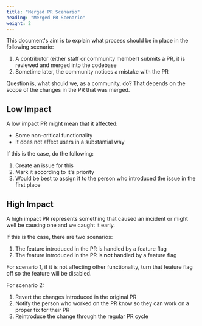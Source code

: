 ```yaml
---
title: "Merged PR Scenario"
heading: "Merged PR Scenario"
weight: 2
---
```


This document's aim is to explain what process should be in place in the following scenario:

1. A contributor (either staff or community member) submits a PR, it is reviewed and merged into the codebase
2. Sometime later, the community notices a mistake with the PR

Question is, what should we, as a community, do? That depends on the scope of the changes in the PR that was merged.

## Low Impact
A low impact PR might mean that it affected:
- Some non-critical functionality
- It does not affect users in a substantial way 

If this is the case, do the following:

1. Create an issue for this
2. Mark it according to it's priority
3. Would be best to assign it to the person who introduced the issue in the first place

## High Impact
A high impact PR represents something that caused an incident or might well be causing one and we caught it early.

If this is the case, there are two scenarios:

1. The feature introduced in the PR is handled by a feature flag 
2. The feature introduced in the PR is **not** handled by a feature flag 

For scenario 1, if it is not affecting other functionality, turn that feature flag off so the feature will be disabled.

For scenario 2:

1. Revert the changes introduced in the original PR
2. Notify the person who worked on the PR know so they can work on a proper fix for their PR
3. Reintroduce the change through the regular PR cycle
